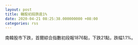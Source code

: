 ```yaml
---
layout: post
title: 韓股初段跌逾1%
date: 2020-04-21 08:25:38.000000000 +08:00
categories: rss
---
```


南韓股市下跌，首爾綜合指數初段報1876點，下跌21點，跌幅1.1%。
